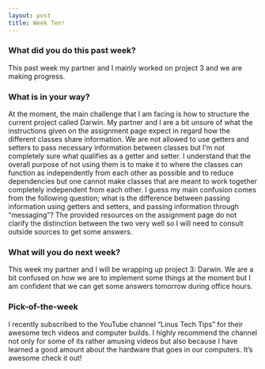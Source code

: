 ```yaml
---
layout: post
title: Week Ten!
---
```


### What did you do this past week?
This past week my partner and I mainly worked on project 3 and we are making progress.
### What is in your way?
At the moment, the main challenge that I am facing is how to structure the current project called Darwin. My partner and I are a bit unsure of what the instructions given on the assignment page expect in regard how the different classes share information. We are not allowed to use getters and setters to pass necessary information between classes but I’m not completely sure what qualifies as a getter and setter. I understand that the overall purpose of not using them is to make it to where the classes can function as independently from each other as possible and to reduce dependencies but one cannot make classes that are meant to work together completely independent from each other. I guess my main confusion comes from the following question; what is the difference between passing information using getters and setters, and passing information through “messaging”? The provided resources on the assignment page do not clarify the distinction between the two very well so I will need to consult outside sources to get some answers. 
### What will you do next week?
This week my partner and I will be wrapping up project 3: Darwin. We are a bit confused on how we are to implement some things at the moment but I am confident that we can get some answers tomorrow during office hours.
### Pick-of-the-week
I recently subscribed to the YouTube channel “Linus Tech Tips” for their awesome tech videos and computer builds. I highly recommend the channel not only for some of its rather amusing videos but also because I have learned a good amount about the hardware that goes in our computers. It’s awesome check it out!

